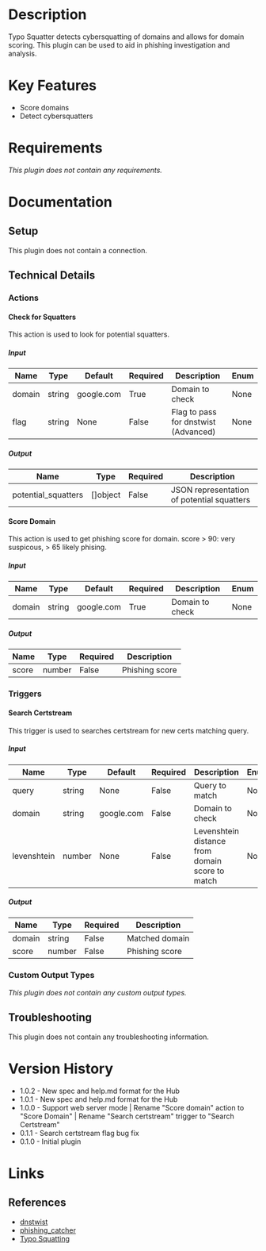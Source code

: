 # Description

Typo Squatter detects cybersquatting of domains and allows for domain scoring. This plugin can be used
to aid in phishing investigation and analysis.

# Key Features

* Score domains
* Detect cybersquatters

# Requirements

_This plugin does not contain any requirements._

# Documentation

## Setup

This plugin does not contain a connection.

## Technical Details

### Actions

#### Check for Squatters

This action is used to look for potential squatters.

##### Input

|Name|Type|Default|Required|Description|Enum|
|----|----|-------|--------|-----------|----|
|domain|string|google.com|True|Domain to check|None|
|flag|string|None|False|Flag to pass for dnstwist (Advanced)|None|

##### Output

|Name|Type|Required|Description|
|----|----|--------|-----------|
|potential_squatters|[]object|False|JSON representation of potential squatters|

#### Score Domain

This action is used to get phishing score for domain. score > 90: very suspicous, > 65 likely phising.

##### Input

|Name|Type|Default|Required|Description|Enum|
|----|----|-------|--------|-----------|----|
|domain|string|google.com|True|Domain to check|None|

##### Output

|Name|Type|Required|Description|
|----|----|--------|-----------|
|score|number|False|Phishing score|

### Triggers

#### Search Certstream

This trigger is used to searches certstream for new certs matching query.

##### Input

|Name|Type|Default|Required|Description|Enum|
|----|----|-------|--------|-----------|----|
|query|string|None|False|Query to match|None|
|domain|string|google.com|False|Domain to check|None|
|levenshtein|number|None|False|Levenshtein distance from domain score to match|None|

##### Output

|Name|Type|Required|Description|
|----|----|--------|-----------|
|domain|string|False|Matched domain|
|score|number|False|Phishing score|

### Custom Output Types

_This plugin does not contain any custom output types._

## Troubleshooting

This plugin does not contain any troubleshooting information.

# Version History

* 1.0.2 - New spec and help.md format for the Hub
* 1.0.1 - New spec and help.md format for the Hub
* 1.0.0 - Support web server mode | Rename "Score domain" action to "Score Domain" | Rename "Search certstream" trigger to "Search Certstream"
* 0.1.1 - Search certstream flag bug fix
* 0.1.0 - Initial plugin

# Links

## References

* [dnstwist](https://github.com/elceef/dnstwist)
* [phishing_catcher](https://github.com/x0rz/phishing_catcher)
* [Typo Squatting](https://en.wikipedia.org/wiki/Typosquatting)

